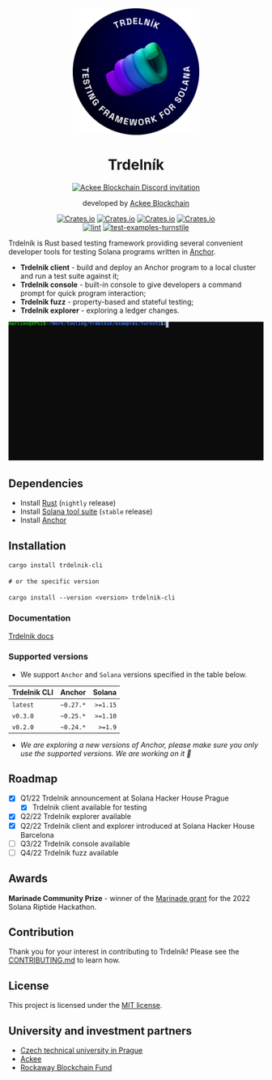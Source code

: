 <div align="center">
  <img height="250" width="250" src="https://github.com/Ackee-Blockchain/trdelnik/raw/master/assets/Badge_Trdelnik.png" alt="Trdelnik Logo"/>

  # Trdelník

  <a href="https://discord.gg/x7qXXnGCsa">
    <img src="https://discordapp.com/api/guilds/867746290678104064/widget.png?style=banner2" width="250" title="AckeeBlockchain/Trdelnik discord" alt="Ackee Blockchain Discord invitation">
  </a>

  developed by [Ackee Blockchain](https://ackeeblockchain.com)

  [![Crates.io](https://img.shields.io/crates/v/trdelnik-cli?label=CLI)](https://crates.io/crates/trdelnik-cli)
  [![Crates.io](https://img.shields.io/crates/v/trdelnik-test?label=Test)](https://crates.io/crates/trdelnik-test)
  [![Crates.io](https://img.shields.io/crates/v/trdelnik-client?label=Client)](https://crates.io/crates/trdelnik-client)
  [![Crates.io](https://img.shields.io/crates/v/trdelnik-explorer?label=Explorer)](https://crates.io/crates/trdelnik-explorer)
  <br />
  [![lint](https://github.com/Ackee-Blockchain/trdelnik/actions/workflows/lint.yml/badge.svg)](https://github.com/Ackee-Blockchain/trdelnik/actions/workflows/lint.yml)
  [![test-examples-turnstile](https://github.com/Ackee-Blockchain/trdelnik/actions/workflows/test-examples-turnstile.yml/badge.svg)](https://github.com/Ackee-Blockchain/trdelnik/actions/workflows/test-examples-turnstile.yml)

</div>

Trdelník is Rust based testing framework providing several convenient developer tools for testing Solana programs written in [Anchor](https://github.com/project-serum/anchor).

- **Trdelnik client** - build and deploy an Anchor program to a local cluster and run a test suite against it;
- **Trdelnik console** - built-in console to give developers a command prompt for quick program interaction;
- **Trdelnik fuzz** - property-based and stateful testing;
- **Trdelnik explorer** - exploring a ledger changes.

<div align="center">
  <img src="https://github.com/Ackee-Blockchain/trdelnik/raw/master/assets/demo.svg" alt="Trdelnik Demo" />
</div>

## Dependencies

- Install [Rust](https://www.rust-lang.org/tools/install) (`nightly` release)
- Install [Solana tool suite](https://docs.solana.com/cli/install-solana-cli-tools) (`stable` release)
- Install [Anchor](https://book.anchor-lang.com/chapter_2/installation.html)

## Installation

```shell
cargo install trdelnik-cli

# or the specific version

cargo install --version <version> trdelnik-cli
```

### Documentation

[Trdelnik docs](https://reastyn.github.io/trdelnik/book/motivation.html)

### Supported versions

- We support `Anchor` and `Solana` versions specified in the table below.

| Trdelnik CLI |  Anchor   |   Solana |
|--------------|:---------:|---------:|
| `latest`     | `~0.27.*` | `>=1.15` |
| `v0.3.0`     | `~0.25.*` | `>=1.10` |
| `v0.2.0`     | `~0.24.*` |  `>=1.9` |

- _We are exploring a new versions of Anchor, please make sure you only use the supported versions. We are working on it :muscle:_

## Roadmap

- [x] Q1/22 Trdelnik announcement at Solana Hacker House Prague
  - [x] Trdelnik client available for testing
- [x] Q2/22 Trdelnik explorer available
- [x] Q2/22 Trdelnik client and explorer introduced at Solana Hacker House Barcelona
- [ ] Q3/22 Trdelnik console available
- [ ] Q4/22 Trdelnik fuzz available

## Awards

**Marinade Community Prize** - winner of the [Marinade grant](https://solana.blog/riptide-hackathon-winners/) for the 2022 Solana Riptide Hackathon.

## Contribution

Thank you for your interest in contributing to Trdelník! Please see the [CONTRIBUTING.md](./CONTRIBUTING.md) to learn how.

## License

This project is licensed under the [MIT license](https://github.com/Ackee-Blockchain/trdelnik/blob/master/LICENSE).

## University and investment partners

- [Czech technical university in Prague](https://www.cvut.cz/en)
- [Ackee](https://www.ackee.cz/)
- [Rockaway Blockchain Fund](https://rbf.capital/)
